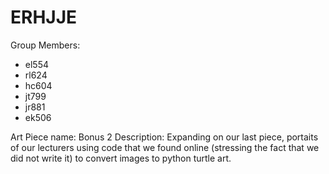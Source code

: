 # ERHJJE

Group Members:
- el554
- rl624
- hc604
- jt799
- jr881
- ek506

Art Piece name: Bonus 2
Description: Expanding on our last piece, portaits of our lecturers using code that we found online (stressing the fact that we did not write it) to convert images to python turtle art.